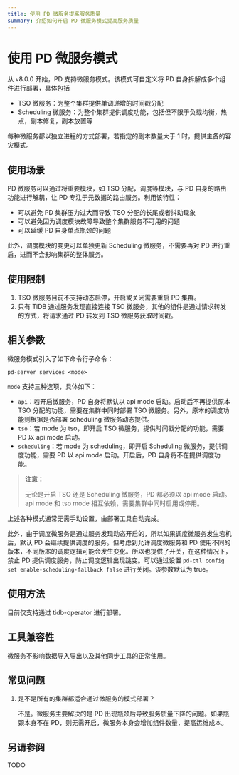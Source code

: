 ```yaml
---
title: 使用 PD 微服务提高服务质量
summary: 介绍如何开启 PD 微服务模式提高服务质量
---
```


# 使用 PD 微服务模式

从 v8.0.0 开始，PD 支持微服务模式。该模式可自定义将 PD 自身拆解成多个组件进行部署，具体包括

- TSO 微服务：为整个集群提供单调递增的时间戳分配
- Scheduling 微服务：为整个集群提供调度功能，包括但不限于负载均衡，热点，副本修复，副本放置等

每种微服务都以独立进程的方式部署，若指定的副本数量大于 1 时，提供主备的容灾模式。

## 使用场景

PD 微服务可以通过将重要模块，如 TSO 分配，调度等模块，与 PD 自身的路由功能进行解耦，让 PD 专注于元数据的路由服务。利用该特性：

- 可以避免 PD 集群压力过大而导致 TSO 分配的长尾或者抖动现象
- 可以避免因为调度模块故障导致整个集群服务不可用的问题
- 可以延缓 PD 自身单点瓶颈的问题

此外，调度模块的变更可以单独更新 Scheduling 微服务，不需要再对 PD 进行重启，进而不会影响集群的整体服务。

## 使用限制

1. TSO 微服务目前不支持动态启停，开启或关闭需要重启 PD 集群。
2. 只有 TiDB 通过服务发现直接连接 TSO 微服务，其他的组件是通过请求转发的方式，将请求通过 PD 转发到 TSO 微服务获取时间戳。

## 相关参数

微服务模式引入了如下命令行子命令：

```
pd-server services <mode>
```

`mode` 支持三种选项，具体如下：

- `api`：若开启微服务，PD 自身将默认以 api mode 启动。启动后不再提供原本 TSO 分配的功能，需要在集群中同时部署 TSO 微服务。另外，原本的调度功能则根据是否部署 scheduling 微服务动态提供。
- `tso`：若 mode 为 tso，即开启 TSO 微服务，提供时间戳分配的功能，需要 PD 以 api mode 启动。
- `scheduling`：若 mode 为 scheduling，即开启 Scheduling 微服务，提供调度功能，需要 PD 以 api mode 启动。开启后，PD 自身将不在提供调度功能。

> **注意：**
>
> 无论是开启 TSO 还是 Scheduling 微服务，PD 都必须以 api mode 启动。
> api mode 和 tso mode 相互依赖，需要集群中同时启用或停用。

上述各种模式通常无需手动设置，由部署工具自动完成。

此外，由于调度微服务是通过服务发现动态开启的，所以如果调度微服务发生宕机后，默认 PD 会继续提供调度的服务。但考虑到允许调度微服务和 PD 使用不同的版本，不同版本的调度逻辑可能会发生变化。所以也提供了开关，在这种情况下，禁止 PD 提供调度服务，防止调度逻辑出现跳变。可以通过设置 `pd-ctl config set enable-scheduling-fallback false` 进行关闭。该参数默认为 true。

## 使用方法

目前仅支持通过 tidb-operator 进行部署。

## 工具兼容性

微服务不影响数据导入导出以及其他同步工具的正常使用。

## 常见问题

1. 是不是所有的集群都适合通过微服务的模式部署？

   不是。微服务主要解决的是 PD 出现瓶颈后导致服务质量下降的问题。如果瓶颈本身不在 PD，则无需开启，微服务本身会增加组件数量，提高运维成本。

## 另请参阅

TODO
